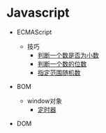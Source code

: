 # Javascript
* ECMAScript
  * 技巧
    * [判断一个数是否为小数](ECMAScript/skill/IsDecimal.md)
    * [判断一个数的位数](ECMAScript/skill/howManyDigit.md)
    * [指定范围随机数](ECMAScript/skill//randomNumber.md)

* BOM
   * window对象
     * [定时器](BOM/timer.md)

* DOM
